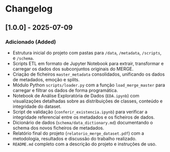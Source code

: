 # Changelog

## [1.0.0] - 2025-07-09

### Adicionado (Added)

-   Estrutura inicial do projeto com pastas para `/data`, `/metadata`, `/scripts`, e `/schema`.
-   Scripts ETL em formato de Jupyter Notebook para extrair, transformar e carregar os dados dos subconjuntos originais do MERGE.
-   Criação de ficheiros `master_metadata` consolidados, unificando os dados de metadados, emoção e splits.
-   Módulo Python `scripts/loader.py` com a função `load_merge_master` para carregar e filtrar os dados de forma programática.
-   Notebook de Análise Exploratória de Dados (`EDA.ipynb`) com visualizações detalhadas sobre as distribuições de classes, conteúdo e integridade do dataset.
-   Script de validação (`conferir_existencia.ipynb`) para verificar a integridade referencial entre os metadados e os ficheiros de dados.
-   Dicionário de dados (`schema/data_dictionary.md`) documentando o schema dos novos ficheiros de metadados.
-   Relatório final do projeto (`relatorio_merge_dataset.pdf`) com a metodologia, resultados e discussão do trabalho realizado.
-   `README.md` completo com a descrição do projeto e instruções de uso.